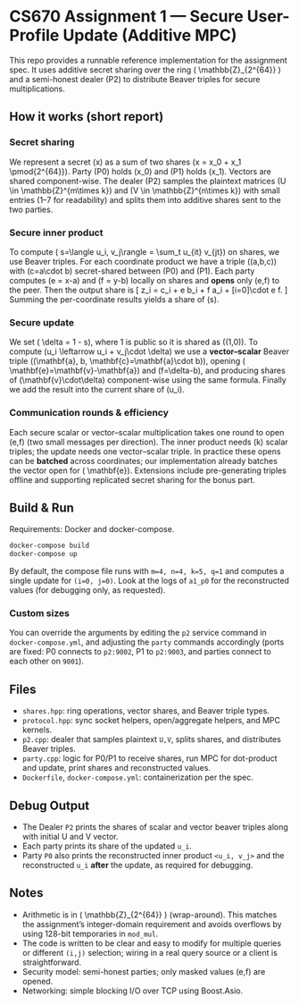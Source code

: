 # CS670 Assignment 1 — Secure User-Profile Update (Additive MPC)

This repo provides a runnable reference implementation for the assignment spec. It uses additive secret sharing over the ring \( \mathbb{Z}_{2^{64}} \) and a semi-honest dealer \(P2\) to distribute Beaver triples for secure multiplications.

## How it works (short report)

### Secret sharing
We represent a secret \(x\) as a sum of two shares \(x = x_0 + x_1 \pmod{2^{64}}\). Party \(P0\) holds \(x_0\) and \(P1\) holds \(x_1\). Vectors are shared component-wise. The dealer \(P2\) samples the plaintext matrices \(U \in \mathbb{Z}^{m\times k}\) and \(V \in \mathbb{Z}^{n\times k}\) with small entries (1–7 for readability) and splits them into additive shares sent to the two parties.

### Secure inner product
To compute \( s=\langle u_i, v_j\rangle = \sum_t u_{it} v_{jt}\) on shares, we use Beaver triples. For each coordinate product we have a triple \((a,b,c)\) with \(c=a\cdot b\) secret-shared between \(P0\) and \(P1\).
Each party computes \(e = x-a\) and \(f = y-b\) locally on shares and **opens** only \(e,f\) to the peer. Then the output share is
\[ z_i = c_i + e b_i + f a_i + [i=0]\cdot e f. \]
Summing the per-coordinate results yields a share of \(s\).

### Secure update
We set \( \delta = 1 - s\), where 1 is public so it is shared as \((1,0)\). To compute \(u_i \leftarrow u_i + v_j\cdot \delta\) we use a **vector–scalar** Beaver triple \((\mathbf{a}, b, \mathbf{c}=\mathbf{a}\cdot b)\), opening \( \mathbf{e}=\mathbf{v}-\mathbf{a}\) and \(f=\delta-b\), and producing shares of \(\mathbf{v}\cdot\delta\) component-wise using the same formula. Finally we add the result into the current share of \(u_i\).

### Communication rounds & efficiency
Each secure scalar or vector–scalar multiplication takes one round to open \(e,f\) (two small messages per direction). The inner product needs \(k\) scalar triples; the update needs one vector–scalar triple. In practice these opens can be **batched** across coordinates; our implementation already batches the vector open for \( \mathbf{e}\). Extensions include pre-generating triples offline and supporting replicated secret sharing for the bonus part.

## Build & Run

Requirements: Docker and docker-compose.

```bash
docker-compose build
docker-compose up
```

By default, the compose file runs with `m=4, n=4, k=5, q=1` and computes a single update for `(i=0, j=0)`.
Look at the logs of `a1_p0` for the reconstructed values (for debugging only, as requested).

### Custom sizes
You can override the arguments by editing the `p2` service command in `docker-compose.yml`, and adjusting the `party` commands accordingly (ports are fixed: P0 connects to `p2:9002`, P1 to `p2:9003`, and parties connect to each other on `9001`).

## Files

- `shares.hpp`: ring operations, vector shares, and Beaver triple types.
- `protocol.hpp`: sync socket helpers, open/aggregate helpers, and MPC kernels.
- `p2.cpp`: dealer that samples plaintext `U,V`, splits shares, and distributes Beaver triples.
- `party.cpp`: logic for P0/P1 to receive shares, run MPC for dot-product and update, print shares and reconstructed values.
- `Dockerfile`, `docker-compose.yml`: containerization per the spec.

## Debug Output

- The Dealer `P2` prints the shares of scalar and vector beaver triples along with initial U and V vector.
- Each party prints its share of the updated `u_i`.
- Party `P0` also prints the reconstructed inner product `<u_i, v_j>` and the reconstructed `u_i` **after** the update, as required for debugging.

## Notes

- Arithmetic is in \( \mathbb{Z}_{2^{64}} \) (wrap-around). This matches the assignment’s integer-domain requirement and avoids overflows by using 128-bit temporaries in `mod_mul`.
- The code is written to be clear and easy to modify for multiple queries or different `(i,j)` selection; wiring in a real query source or a client is straightforward.
- Security model: semi-honest parties; only masked values \(e,f\) are opened.
- Networking: simple blocking I/O over TCP using Boost.Asio.
